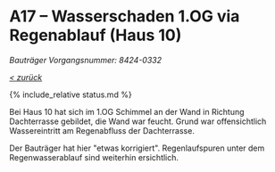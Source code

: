 # A17 &ndash; Wasserschaden 1.OG via Regenablauf (Haus 10)

_Bauträger Vorgangsnummer: 8424-0332_

_[&lt; zurück](../../index.md)_

{% include_relative status.md %}

Bei Haus 10 hat sich im 1.OG Schimmel an der Wand in Richtung Dachterrasse gebildet, die Wand war feucht.
Grund war offensichtlich Wassereintritt am Regenabfluss der Dachterrasse.

Der Bauträger hat hier "etwas korrigiert". Regenlaufspuren unter dem Regenwasserablauf sind weiterhin ersichtlich.
